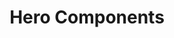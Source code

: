 ---
title: Hero Components
linkTitle: Heros
description:  A collection of hero components for the top of a page.
content_blocks:
  - _bookshop_name: section/hero-classic
    lead: 
    title: Hero Components
    subtitle: A collection of components for the top of a page.
    background:
      background_image:
      background_color: "$white"
    button:
  - _bookshop_name: section/card-grid-sections
    heading:
    heading_link:
    sections:
      - _bookshop_name: simple/section-card
        heading: Hero - Classic
        text: A simple hero with background image.
        image: http://www.placekitten.com/300
        link: heros/hero-classic/
      - _bookshop_name: simple/section-card
        heading: Wholesale
        text: Find out about becoming a wholesale customer.
        image: http://www.placekitten.com/300
        link: /wholesale/
      - _bookshop_name: simple/section-card
        heading: What we do
        text: Learn more about us.
        image: http://www.placekitten.com/300
        link: /about/
---